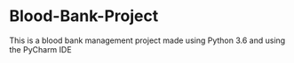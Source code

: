 # Blood-Bank-Project
This is a blood bank management project made using Python 3.6 and using the PyCharm IDE
